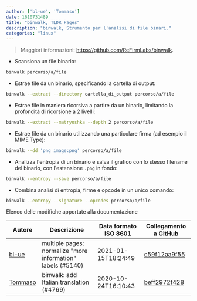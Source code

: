 ```yaml
---
author: ['bl-ue', 'Tommaso']
date: 1610731489
title: "binwalk, TLDR Pages"
description: "binwalk, Strumento per l'analisi di file binari."
categories: "linux"
---
```

> Maggiori informazioni: <https://github.com/ReFirmLabs/binwalk>.

- Scansiona un file binario:

```bash
binwalk percorso/a/file
```

- Estrae file da un binario, specificando la cartella di output:

```bash
binwalk --extract --directory cartella_di_output percorso/a/file
```

- Estrae file in maniera ricorsiva a partire da un binario, limitando la profondità di ricorsione a 2 livelli:

```bash
binwalk --extract --matryoshka --depth 2 percorso/a/file
```

- Estrae file da un binario utilizzando una particolare firma (ad esempio il MIME Type):

```bash
binwalk --dd 'png image:png' percorso/a/file
```

- Analizza l'entropia di un binario e salva il grafico con lo stesso filename del binario, con l'estensione `.png` in fondo:

```bash
binwalk --entropy --save percorso/a/file
```

- Combina analisi di entropia, firme e opcode in un unico comando:

```bash
binwalk --entropy --signature --opcodes percorso/a/file
```
Elenco delle modifiche apportate alla documentazione


Autore | Descrizione | Data formato ISO 8601 | Collegamento a GitHub
------|-----|-----|-----
[bl-ue](mailto:54780737+bl-ue@users.noreply.github.com) | multiple pages: normalize "more information" labels (#5140) | 2021-01-15T18:24:49 | [c59f12aa9f55](https://github.com/tldr-pages/tldr/commit/c59f12aa9f55d85612ba22e4da86db293ff76977)
[Tommaso](mailto:p.tommy93@gmail.com) | binwalk: add Italian translation (#4769) | 2020-10-24T16:10:43 | [beff2972f428](https://github.com/tldr-pages/tldr/commit/beff2972f42878ac3188dfc38c2660916462704a)

